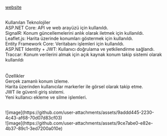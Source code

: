 <a href="https://location.imaginewebsite.com.tr" target="_blank">website</a>
<br><br>
 
Kullanılan Teknolojiler<br>
ASP.NET Core: API ve web arayüzü için kullanıldı.<br>
SignalR: Konum güncellemelerini anlık olarak iletmek için kullanıldı.<br>
Leaflet.js: Harita üzerinde konumları göstermek için kullanıldı.<br>
Entity Framework Core: Veritabanı işlemleri için kullanıldı.<br>
ASP.NET Identity + JWT: Kullanıcı doğrulama ve yetkilendirme sağlandı.<br>
Traccar: Konum verilerini almak için açık kaynak konum takip sistemi olarak kullanıldı<br>
<br><br>
Özellikler
<br>
Gerçek zamanlı konum izleme.<br>
Harita üzerinden kullanıcılar markerler ile görsel olarak takip etme.<br>
JWT ile güvenli giriş sistemi.<br>
Yeni kullanıcı ekleme ve silme işlemleri.<br>

<br>
![image](https://github.com/user-attachments/assets/9addd445-2230-4c43-af68-70d07d83cf03)
<br>
![image](https://github.com/user-attachments/assets/9ce7abe0-e82e-4b37-89c1-3ed7200a010e)
